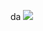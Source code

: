da ![](https://gamzatech-bucket.s3.ap-northeast-2.amazonaws.com/post-images/cfd9c9d5-92dd-4cd5-965b-623a8c713603_467134f9-93e5-4991-9f2d-1ff9f2c896ce_f85f0323-893b-4f89-a889-c94c00115150_8d211878-c2fe-4f4c-a17e-6e21a5853133_63993e74-2b0b-4b1c-978b-0b4aafaf3192_image.png)